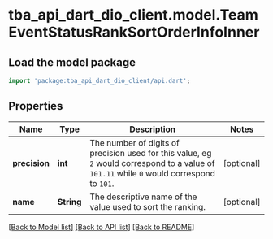 # tba_api_dart_dio_client.model.TeamEventStatusRankSortOrderInfoInner

## Load the model package
```dart
import 'package:tba_api_dart_dio_client/api.dart';
```

## Properties
Name | Type | Description | Notes
------------ | ------------- | ------------- | -------------
**precision** | **int** | The number of digits of precision used for this value, eg `2` would correspond to a value of `101.11` while `0` would correspond to `101`. | [optional] 
**name** | **String** | The descriptive name of the value used to sort the ranking. | [optional] 

[[Back to Model list]](../README.md#documentation-for-models) [[Back to API list]](../README.md#documentation-for-api-endpoints) [[Back to README]](../README.md)


